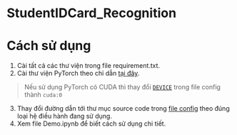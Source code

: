 # StudentIDCard_Recognition
# Cách sử dụng
1. Cài tất cả các thư viện trong file requirement.txt.
2. Cài thư viện PyTorch theo chỉ dẫn [tại đây](https://pytorch.org/get-started/locally/).
> Nếu sử dụng PyTorch có CUDA thì thay đổi <code>[DEVICE](https://github.com/trinhdvt/StudentIDCard_Recognition/blob/main/tools/config.py#L23)</code> trong file config thành <code>cuda:0</code>
3. Thay đổi đường dẫn tới thư mục source code trong [file config](https://github.com/trinhdvt/StudentIDCard_Recognition/blob/main/tools/config.py#L5) theo đúng loại hệ điều hành đang sử dụng.
4. Xem file Demo.ipynb để biết cách sử dụng chi tiết.
